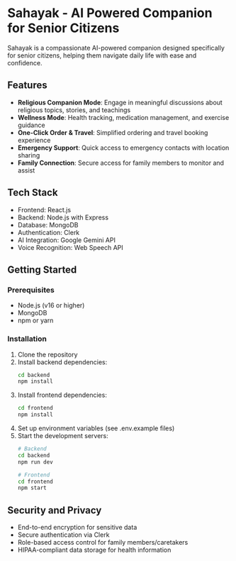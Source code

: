 # Sahayak - AI Powered Companion for Senior Citizens

Sahayak is a compassionate AI-powered companion designed specifically for senior citizens, helping them navigate daily life with ease and confidence.

## Features

- **Religious Companion Mode**: Engage in meaningful discussions about religious topics, stories, and teachings
- **Wellness Mode**: Health tracking, medication management, and exercise guidance
- **One-Click Order & Travel**: Simplified ordering and travel booking experience
- **Emergency Support**: Quick access to emergency contacts with location sharing
- **Family Connection**: Secure access for family members to monitor and assist

## Tech Stack

- Frontend: React.js
- Backend: Node.js with Express
- Database: MongoDB
- Authentication: Clerk
- AI Integration: Google Gemini API
- Voice Recognition: Web Speech API

## Getting Started

### Prerequisites

- Node.js (v16 or higher)
- MongoDB
- npm or yarn

### Installation

1. Clone the repository
2. Install backend dependencies:
   ```bash
   cd backend
   npm install
   ```
3. Install frontend dependencies:
   ```bash
   cd frontend
   npm install
   ```
4. Set up environment variables (see .env.example files)
5. Start the development servers:
   ```bash
   # Backend
   cd backend
   npm run dev

   # Frontend
   cd frontend
   npm start
   ```

## Security and Privacy

- End-to-end encryption for sensitive data
- Secure authentication via Clerk
- Role-based access control for family members/caretakers
- HIPAA-compliant data storage for health information
